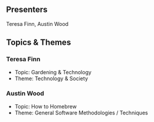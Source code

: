 ## Presenters

Teresa Finn, Austin Wood

## Topics & Themes

### Teresa Finn

* Topic: Gardening & Technology
* Theme: Technology & Society

### Austin Wood

* Topic: How to Homebrew
* Theme: General Software Methodologies / Techniques
